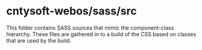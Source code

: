 # cntysoft-webos/sass/src

This folder contains SASS sources that mimic the component-class hierarchy. These files
are gathered in to a build of the CSS based on classes that are used by the build.
